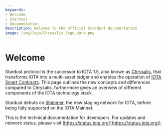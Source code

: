 ```yaml
---
keywords:
- Welcome
- Stardust
- Documentation
description: Welcome to the official Stardust documentation
image: /img/logo/Chrysalis_logo_dark.png
---
```


# Welcome

Stardust protocol is the successor to IOTA 1.5, also known as [Chrysalis](https://wiki.iota.org/chrysalis-docs/welcome), that transforms IOTA into a multi-asset ledger and enables the operation of [IOTA Smart Contracts](https://wiki.iota.org/smart-contracts/overview). This page outlines the new concepts
and differences compared to Chrysalis, furthermore gives an overview of different components of the IOTA technology stack.

Stardust debuts on [Shimmer](https://shimmer.network/), the new staging network for IOTA, before being fully supported on the IOTA Mainnet.

This is the technical documentation for developers. For updates and network status, please visit [https://status.iota.org/](https://status.iota.org/). 

